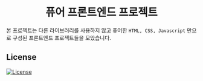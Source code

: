 <h1 align="center">퓨어 프론트엔드 프로젝트</h1>

본 프로젝트는 다른 라이브러리를 사용하지 않고 퓨어한 `HTML, CSS, Javascript` 만으로 구성된 프론트엔드 프로젝트들을 모았습니다.

## License
[![License](https://img.shields.io/badge/License-MIT-green.svg)](https://github.com/Hoon-Dev/Front-end-Projects/blob/master/LICENSE)
